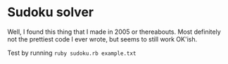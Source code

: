 # Sudoku solver

Well, I found this thing that I made in 2005 or thereabouts. Most definitely not the prettiest code
I ever wrote, but seems to still work OK'ish.

Test by running `ruby sudoku.rb example.txt`
